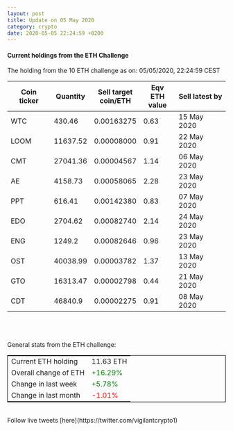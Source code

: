 ```yaml
---
layout: post
title: Update on 05 May 2020
category: crypto
date: 2020-05-05 22:24:59 +0200
---
```




#### Current holdings from the ETH Challenge

The holding from the 10 ETH challenge as on: 05/05/2020, 22:24:59 CEST

|Coin ticker|Quantity|Sell target<br>coin/ETH|Eqv ETH<br>value|Sell latest by|
|-----------|--------|-----------|-----------|--------------|
WTC|430.46|  0.00163275|0.63|15 May 2020|
LOOM|11637.52|  0.00008000|0.91|22 May 2020|
CMT|27041.36|  0.00004567|1.14|06 May 2020|
AE|4158.73|  0.00058065|2.28|23 May 2020|
PPT|616.41|  0.00142380|0.83|07 May 2020|
EDO|2704.62|  0.00082740|2.14|24 May 2020|
ENG|1249.2|  0.00082646|0.96|23 May 2020|
OST|40038.99|  0.00003782|1.37|13 May 2020|
GTO|16313.47|  0.00002798|0.44|21 May 2020|
CDT|46840.9|  0.00002275|0.91|08 May 2020|

<br>
<br>
<br>
General stats from the ETH challenge:

<table style="border:1px solid black;margin-left:auto;margin-right:auto;">
	<tbody>
	<tr>
		<td>Current ETH holding</td>
		<td>     11.63 ETH</td>
	</tr>
	<tr>
		<td>Overall change of ETH</td>
		<td><font color="green">+16.29%</font></td>
	</tr>
	<tr>
		<td>Change in last week</td>
		<td><font color="green">+5.78%</font></td>
	</tr>
	<tr>
		<td>Change in last month</td>
		<td><font color="red">-1.01%</font></td>
	</tr>
	</tbody>
</table>

<br>
Follow live tweets [here](https://twitter.com/vigilantcrypto1)
<br>
<br>